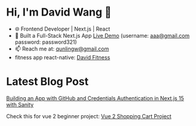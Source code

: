 # Hi, I'm David Wang 👋
- 🌐 Frontend Developer | Next.js | React
- 🚀 Built a Full-Stack Next.js App [Live Demo](https://yc-directory-psi-pearl.vercel.app/) (username: aaa@gmail.com password: password321)
- 📫 Reach me at: qunlingw@gmail.com
- fitness app react-native: [David Fitness](https://github.com/DavidMaximaWang/david-fitness)

# Latest Blog Post
[Building an App with GitHub and Credentials Authentication in Next.js 15 with Sanity](https://dev.to/qunling_wang_9ab0f8acb509/building-an-app-with-github-and-credentials-authentication-in-nextjs-15-with-sanity-5aon)

Check this for vue 2 beginner project:
[Vue 2 Shopping Cart Project](https://dev.to/qunling_wang_9ab0f8acb509/-vue-2-shopping-cart-project-5cp8)

